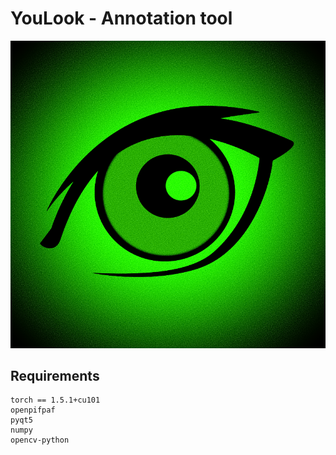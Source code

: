 # YouLook - Annotation tool 

![alt text](https://github.com/younesbelkada/YouLook/blob/main/logo.png?raw=true)

## Requirements

```
torch == 1.5.1+cu101
openpifpaf
pyqt5
numpy
opencv-python
```


